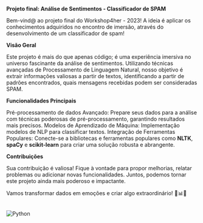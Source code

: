 **Projeto final: Análise de Sentimentos - Classificador de SPAM**

Bem-vind@ ao projeto final do Workshop4her - 2023!
A ideia é aplicar os conhecimentos adquiridos no encontro de imersão, através do desenvolvimento de um classificador de spam! 

**Visão Geral**

Este projeto é mais do que apenas código; é uma experiência imersiva no universo fascinante da análise de sentimentos. 
Utilizando técnicas avançadas de Processamento de Linguagem Natural, nosso objetivo é extrair informações valiosas a partir de textos, identificando a partir de padrões encontrados, quais mensagens recebidas podem ser consideradas SPAM.

**Funcionalidades Principais**

Pré-processamento de dados Avançado: Prepare seus dados para a análise com técnicas poderosas de pré-processamento, garantindo resultados mais precisos.
Modelos de Aprendizado de Máquina: Implementação  modelos de NLP para classificar textos.
Integração de Ferramentas Populares: Conecte-se a bibliotecas e ferramentas populares como **NLTK**, **spaCy** e **scikit-learn** para criar uma solução robusta e abrangente.

**Contribuições**

Sua contribuição é valiosa! Fique à vontade para propor melhorias, relatar problemas ou adicionar novas funcionalidades. Juntos, podemos tornar este projeto ainda mais poderoso e impactante.


Vamos transformar dados em emoções e criar algo extraordinário! 🚀📊✨


<div style=|"display: inline_block"><br/>
  <img align="center" alt="Python" src="https://img.shields.io/badge/Python-3776AB?style=for-the-badge&logo=python&logoColor=white" />
</div>
